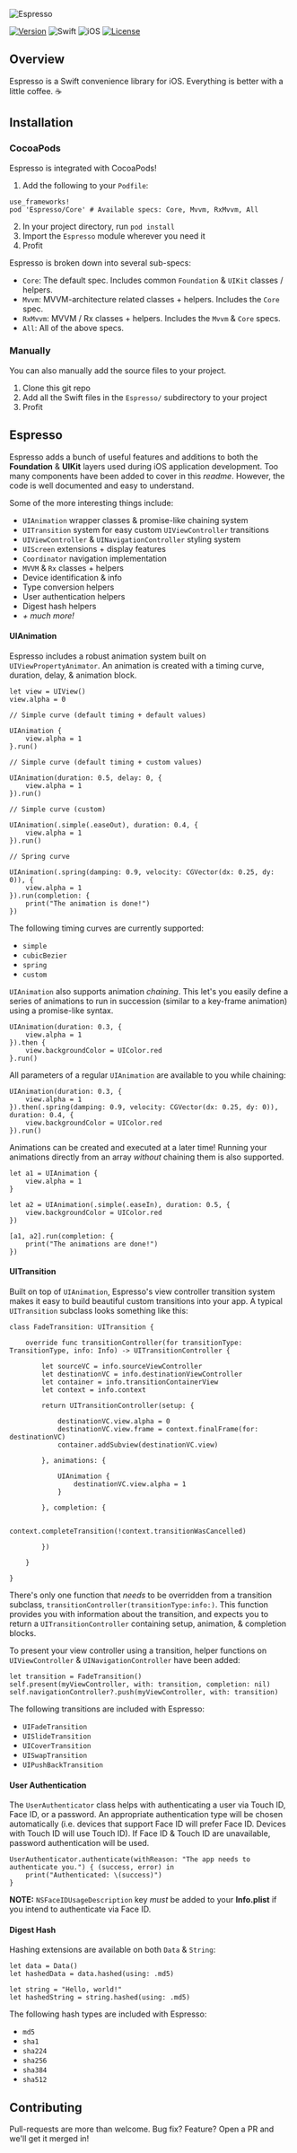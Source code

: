 ![Espresso](Resources/banner.png)

[![Version](https://img.shields.io/cocoapods/v/Espresso.svg?style=for-the-badge)](http://cocoapods.org/pods/Espresso)
![Swift](https://img.shields.io/badge/Swift-4.2-orange.svg?style=for-the-badge)
![iOS](https://img.shields.io/badge/iOS-10--12-green.svg?style=for-the-badge)
[![License](https://img.shields.io/cocoapods/l/Espresso.svg?style=for-the-badge)](http://cocoapods.org/pods/Espresso)

## Overview
Espresso is a Swift convenience library for iOS. Everything is better with a little coffee. ☕️

## Installation
### CocoaPods
Espresso is integrated with CocoaPods!

1. Add the following to your `Podfile`:
```
use_frameworks!
pod 'Espresso/Core' # Available specs: Core, Mvvm, RxMvvm, All
```
2. In your project directory, run `pod install`
3. Import the `Espresso` module wherever you need it
4. Profit

Espresso is broken down into several sub-specs:
- `Core`: The default spec. Includes common `Foundation` & `UIKit` classes / helpers.
- `Mvvm`: MVVM-architecture related classes + helpers. Includes the `Core` spec.
- `RxMvvm`: MVVM / Rx classes + helpers. Includes the `Mvvm` & `Core` specs.
- `All`: All of the above specs.

### Manually
You can also manually add the source files to your project.

1. Clone this git repo
2. Add all the Swift files in the `Espresso/` subdirectory to your project
3. Profit

## Espresso

Espresso adds a bunch of useful features and additions to both the **Foundation** & **UIKit** layers used during iOS application development.
Too many components have been added to cover in this *readme*. However, the code is well documented and easy to understand.

Some of the more interesting things include:
- `UIAnimation` wrapper classes & promise-like chaining system
- `UITransition` system for easy custom `UIViewController` transitions
- `UIViewController` & `UINavigationController` styling system
- `UIScreen` extensions + display features
- `Coordinator` navigation implementation
- `MVVM` & `Rx` classes + helpers
- Device identification & info
- Type conversion helpers
- User authentication helpers
- Digest hash helpers
- _+ much more!_

#### UIAnimation
Espresso includes a robust animation system built on `UIViewPropertyAnimator`. An animation is created with a timing curve, duration, delay, & animation block.

```
let view = UIView()
view.alpha = 0

// Simple curve (default timing + default values)

UIAnimation {
    view.alpha = 1
}.run()

// Simple curve (default timing + custom values)

UIAnimation(duration: 0.5, delay: 0, {
    view.alpha = 1
}).run()

// Simple curve (custom)

UIAnimation(.simple(.easeOut), duration: 0.4, {
    view.alpha = 1
}).run()

// Spring curve

UIAnimation(.spring(damping: 0.9, velocity: CGVector(dx: 0.25, dy: 0)), {
    view.alpha = 1
}).run(completion: {
    print("The animation is done!")
})
```

The following timing curves are currently supported:

- `simple`
- `cubicBezier`
- `spring`
- `custom`

`UIAnimation` also supports animation _chaining_. This let's you easily define a series of animations to run in succession (similar to a key-frame animation) using a promise-like syntax.

```
UIAnimation(duration: 0.3, {
    view.alpha = 1
}).then {
    view.backgroundColor = UIColor.red
}.run()
```

All parameters of a regular `UIAnimation` are available to you while chaining:

```
UIAnimation(duration: 0.3, {
    view.alpha = 1
}).then(.spring(damping: 0.9, velocity: CGVector(dx: 0.25, dy: 0)), duration: 0.4, {
    view.backgroundColor = UIColor.red
}).run()
```

Animations can be created and executed at a later time! Running your animations directly from an array _without_ chaining them is also supported.

```
let a1 = UIAnimation {
    view.alpha = 1
}

let a2 = UIAnimation(.simple(.easeIn), duration: 0.5, {
    view.backgroundColor = UIColor.red
})

[a1, a2].run(completion: {
    print("The animations are done!")
})
```

#### UITransition
Built on top of `UIAnimation`, Espresso's view controller transition system makes it easy to build beautiful custom transitions into your app. A typical `UITransition` subclass looks something like this:

```
class FadeTransition: UITransition {

    override func transitionController(for transitionType: TransitionType, info: Info) -> UITransitionController {

        let sourceVC = info.sourceViewController
        let destinationVC = info.destinationViewController
        let container = info.transitionContainerView
        let context = info.context

        return UITransitionController(setup: {

            destinationVC.view.alpha = 0
            destinationVC.view.frame = context.finalFrame(for: destinationVC)
            container.addSubview(destinationVC.view)

        }, animations: {

            UIAnimation {
                destinationVC.view.alpha = 1
            }

        }, completion: {

            context.completeTransition(!context.transitionWasCancelled)

        })

    }

}
```

There's only one function that _needs_ to be overridden from a transition subclass, `transitionController(transitionType:info:)`. This function provides you with information about the transition, and expects you to return a `UITransitionController` containing setup, animation, & completion blocks.

To present your view controller using a transition, helper functions on `UIViewController` & `UINavigationController` have been added:

```
let transition = FadeTransition()
self.present(myViewController, with: transition, completion: nil)
self.navigationController?.push(myViewController, with: transition)
```

The following transitions are included with Espresso:
- `UIFadeTransition`
- `UISlideTransition`
- `UICoverTransition`
- `UISwapTransition`
- `UIPushBackTransition`

#### User Authentication

The `UserAuthenticator` class helps with authenticating a user via Touch ID, Face ID, or a password.
An appropriate authentication type will be chosen automatically (i.e. devices that support Face ID will prefer Face ID.
Devices with Touch ID will use Touch ID). If Face ID & Touch ID are unavailable, password authentication will be used.

```
UserAuthenticator.authenticate(withReason: "The app needs to authenticate you.") { (success, error) in
    print("Authenticated: \(success)")
}
```

**NOTE:** `NSFaceIDUsageDescription` key _must_ be added to your **Info.plist** if you intend to authenticate via Face ID.

#### Digest Hash

Hashing extensions are available on both `Data` & `String`:

```
let data = Data()
let hashedData = data.hashed(using: .md5)

let string = "Hello, world!"
let hashedString = string.hashed(using: .md5)
```

The following hash types are included with Espresso:
- `md5`
- `sha1`
- `sha224`
- `sha256`
- `sha384`
- `sha512`

## Contributing

Pull-requests are more than welcome. Bug fix? Feature? Open a PR and we'll get it merged in!
